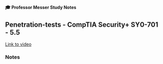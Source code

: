 #### 🎓 Professor Messer Study Notes

##  Penetration-tests - CompTIA Security+ SY0-701 - 5.5

[Link to video](https://youtu.be/wEMzVfwBiWY?si=DlBWKM7e9y3jYd54)

### Notes



